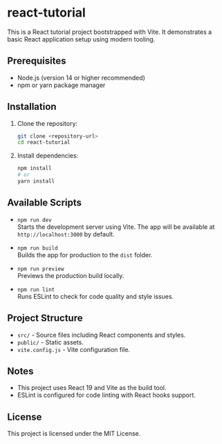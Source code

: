 # react-tutorial

This is a React tutorial project bootstrapped with Vite. It demonstrates a basic React application setup using modern tooling.

## Prerequisites

- Node.js (version 14 or higher recommended)
- npm or yarn package manager

## Installation

1. Clone the repository:
   ```bash
   git clone <repository-url>
   cd react-tutorial
   ```

2. Install dependencies:
   ```bash
   npm install
   # or
   yarn install
   ```

## Available Scripts

- `npm run dev`  
  Starts the development server using Vite. The app will be available at `http://localhost:3000` by default.

- `npm run build`  
  Builds the app for production to the `dist` folder.

- `npm run preview`  
  Previews the production build locally.

- `npm run lint`  
  Runs ESLint to check for code quality and style issues.

## Project Structure

- `src/` - Source files including React components and styles.
- `public/` - Static assets.
- `vite.config.js` - Vite configuration file.

## Notes

- This project uses React 19 and Vite as the build tool.
- ESLint is configured for code linting with React hooks support.

## License

This project is licensed under the MIT License.
